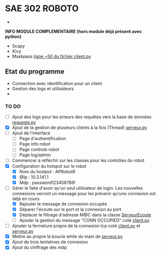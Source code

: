 # SAE 302 ROBOTO

- 

**INFO MODULE COMPLEMENTAIRE (hors module déjà présent avec python)**

- Scapy
- Kivy
- Maskpass [ligne ~50 du fichier client.py](https://github.com/SpiizN/POO-SAE-302/tree/main/code/client.py)


## Etat du programme

- Connection avec identification pour un client
- Gestion des logs et utilisateurs
-

### TO DO

- [ ] Ajout des logs pour les erreurs des requêtes vers la base de données [requests.py](https://github.com/SpiizN/POO-SAE-302/tree/main/code/sub/requests.py)
- [X] Ajout de la gestion de plusieurs clients à la fois (Thread) [serveur.py](https://github.com/SpiizN/POO-SAE-302/tree/main/code/serveur.py)
- [ ] Ajout de l'interface
    - [ ] Page d'authentification
    - [ ] Page info robot
    - [ ] Page controle robot
    - [ ] Page log/admin
- [ ] Commencer à réfléchir sur les classes pour les contrôles du robot
- [X] Configuration du hotspot sur le robot
    - [X] Nom du hostpot : APRobot6
    - [X] @Ip : 10.3.141.1
    - [X] Mdp : password123456789!
- [ ] Gérer le faite d'avoir qu'un seul utilisateur de login. Les nouvelles connexions verront un message pour les prévenir qu'une connexion est déjà en cours 
    - [X] Rajouter le message de connexion occupée
    - [X] Séparer l'écoute sur le port et la connexion au port
    - [X] Déplacer le filtrage d'adresse M@C dans la classe [ServeurEcoute](https://github.com/SpiizN/POO-SAE-302/tree/main/code/serveur.py)
    - [ ] Ajouter la gestion du message "CONN OCCUPIED" coté [client.py](https://github.com/SpiizN/POO-SAE-302/tree/main/code/client.py)
- [ ] Ajouter la fermeture propre de la connexion tcp coté [client.py](https://github.com/SpiizN/POO-SAE-302/tree/main/code/client.py) et [serveur.py](https://github.com/SpiizN/POO-SAE-302/tree/main/code/serveur.py)
- [X] Mettre au propre la boucle while du main de [serveur.py](https://github.com/SpiizN/POO-SAE-302/tree/main/code/serveur.py)
- [X] Ajout de trois tentatives de connexion
- [X] Ajout du chiffrage des mdp